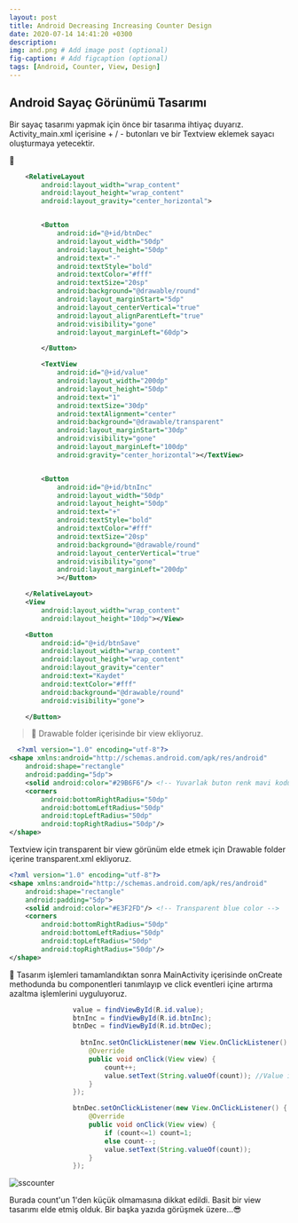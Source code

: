 ```yaml
---
layout: post
title: Android Decreasing Increasing Counter Design
date: 2020-07-14 14:41:20 +0300
description: 
img: and.png # Add image post (optional)
fig-caption: # Add figcaption (optional)
tags: [Android, Counter, View, Design]
---
```

## Android Sayaç Görünümü Tasarımı

Bir sayaç tasarımı yapmak için önce bir tasarıma ihtiyaç duyarız. Activity_main.xml içerisine + / - butonları ve bir Textview eklemek sayacı oluşturmaya yetecektir.

👾

```xml
    <RelativeLayout
        android:layout_width="wrap_content"
        android:layout_height="wrap_content"
        android:layout_gravity="center_horizontal">


        <Button
            android:id="@+id/btnDec"
            android:layout_width="50dp"
            android:layout_height="50dp"
            android:text="-"
            android:textStyle="bold"
            android:textColor="#fff"
            android:textSize="20sp"
            android:background="@drawable/round"
            android:layout_marginStart="5dp"
            android:layout_centerVertical="true"
            android:layout_alignParentLeft="true"
            android:visibility="gone"
            android:layout_marginLeft="60dp">

        </Button>

        <TextView
            android:id="@+id/value"
            android:layout_width="200dp"
            android:layout_height="50dp"
            android:text="1"
            android:textSize="30dp"
            android:textAlignment="center"
            android:background="@drawable/transparent"
            android:layout_marginStart="30dp"
            android:visibility="gone"
            android:layout_marginLeft="100dp"
            android:gravity="center_horizontal"></TextView>


        <Button
            android:id="@+id/btnInc"
            android:layout_width="50dp"
            android:layout_height="50dp"
            android:text="+"
            android:textStyle="bold"
            android:textColor="#fff"
            android:textSize="20sp"
            android:background="@drawable/round"
            android:layout_centerVertical="true"
            android:visibility="gone"
            android:layout_marginLeft="200dp"
            ></Button>

    </RelativeLayout>
    <View
        android:layout_width="wrap_content"
        android:layout_height="10dp"></View>

    <Button
        android:id="@+id/btnSave"
        android:layout_width="wrap_content"
        android:layout_height="wrap_content"
        android:layout_gravity="center"
        android:text="Kaydet"
        android:textColor="#fff"
        android:background="@drawable/round"
        android:visibility="gone">

    </Button>

```

>👾 Drawable folder içerisinde bir view ekliyoruz.


```xml
  <?xml version="1.0" encoding="utf-8"?>
<shape xmlns:android="http://schemas.android.com/apk/res/android"
    android:shape="rectangle"
    android:padding="5dp">
    <solid android:color="#29B6F6"/> <!-- Yuvarlak buton renk mavi kodu-->
    <corners
        android:bottomRightRadius="50dp"
        android:bottomLeftRadius="50dp"
        android:topLeftRadius="50dp"
        android:topRightRadius="50dp"/>
</shape>

```
Textview için transparent bir view görünüm elde etmek için Drawable folder içerine transparent.xml ekliyoruz.


```xml
<?xml version="1.0" encoding="utf-8"?>
<shape xmlns:android="http://schemas.android.com/apk/res/android"
    android:shape="rectangle"
    android:padding="5dp">
    <solid android:color="#E3F2FD"/> <!-- Transparent blue color -->
    <corners
        android:bottomRightRadius="50dp"
        android:bottomLeftRadius="50dp"
        android:topLeftRadius="50dp"
        android:topRightRadius="50dp"/>
</shape>

```
👾 Tasarım işlemleri tamamlandıktan sonra MainActivity içerisinde onCreate methodunda bu componentleri tanımlayıp ve click eventleri içine artırma azaltma işlemlerini uyguluyoruz.

```java
                value = findViewById(R.id.value);
                btnInc = findViewById(R.id.btnInc);
                btnDec = findViewById(R.id.btnDec);
                
                  btnInc.setOnClickListener(new View.OnClickListener() {
                    @Override
                    public void onClick(View view) {
                        count++;
                        value.setText(String.valueOf(count)); //Value is a Textview
                    }
                });

                btnDec.setOnClickListener(new View.OnClickListener() {
                    @Override
                    public void onClick(View view) {
                        if (count<=1) count=1;
                        else count--;
                        value.setText(String.valueOf(count));
                    }
                });
```


![sscounter](https://user-images.githubusercontent.com/33956266/87425352-27da7680-c5e6-11ea-8330-e6a0f6381026.JPG)


Burada count'un 1'den küçük olmamasına dikkat edildi. Basit bir view tasarımı elde etmiş olduk. Bir başka yazıda görüşmek üzere...😎
